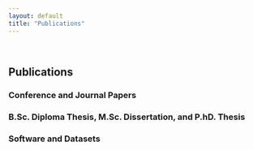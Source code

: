 ```yaml
---
layout: default
title: "Publications"
---
```


<br>

## Publications

### Conference and Journal Papers

<script src="https://bibbase.org/show?bib=https://ramonpereira.github.io/publications/ramon-publications.bib&jsonp=1"></script>

### B.Sc. Diploma Thesis, M.Sc. Dissertation, and P.hD. Thesis

<script src="https://bibbase.org/show?bib=https://ramonpereira.github.io/publications/ramon-others.bib&jsonp=1"></script>

### Software and Datasets

<script src="https://bibbase.org/show?bib=https://ramonpereira.github.io/publications/ramon-softwares-datasets.bib&jsonp=1"></script>
